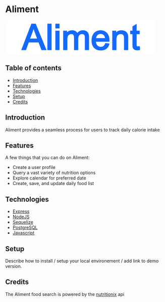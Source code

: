 # Aliment

![alimentLogo](/public/assets/logo.png)

## Table of contents

- [Introduction](#Introduction)
- [Features](#Features)
- [Technologies](#Technologies)
- [Setup](#Setup)
- [Credits](#Credits)

## Introduction

Aliment provides a seamless process for users to track daily calorie intake

## Features

A few things that you can do on Aliment:

- Create a user profile
- Query a vast variety of nutrition options
- Explore calendar for preferred date
- Create, save, and update daily food list

## Technologies

- [Express](https://expressjs.com/)
- [NodeJS](https://nodejs.org/en/)
- [Sequelize](https://sequelize.org/master/)
- [PostgreSQL](https://www.postgresql.org/)
- [Javascript](https://www.javascript.com/)

## Setup

Describe how to install / setup your local environement / add link to demo version.

## Credits

The Aliment food search is powered by the [nutritionix](https://developer.nutritionix.com/) api
